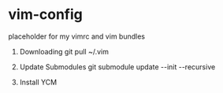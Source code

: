 # vim-config
placeholder for my vimrc and vim bundles

1. Downloading
git pull <url> ~/.vim

2. Update Submodules
git submodule update --init --recursive

3. Install YCM

